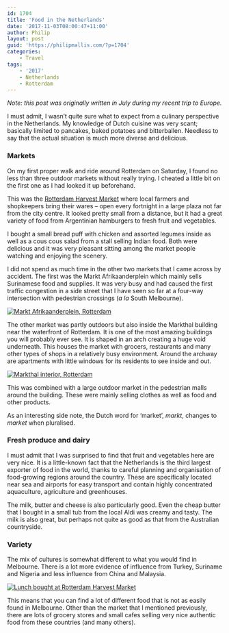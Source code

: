 ```yaml
---
id: 1704
title: 'Food in the Netherlands'
date: '2017-11-03T08:00:47+11:00'
author: Philip
layout: post
guid: 'https://philipmallis.com/?p=1704'
categories:
    - Travel
tags:
    - '2017'
    - Netherlands
    - Rotterdam
---
```


*Note: this post was originally written in July during my recent trip to Europe.*

I must admit, I wasn’t quite sure what to expect from a culinary perspective in the Netherlands. My knowledge of Dutch cuisine was very scant; basically limited to pancakes, baked potatoes and bitterballen. Needless to say that the actual situation is much more diverse and delicious.

### Markets

On my first proper walk and ride around Rotterdam on Saturday, I found no less than three outdoor markets without really trying. I cheated a little bit on the first one as I had looked it up beforehand.

This was the [Rotterdam Harvest Market](https://en.rotterdam.info/agenda/rotterdam-harvest-market/) where local farmers and shopkeepers bring their wares – open every fortnight in a large plaza not far from the city centre. It looked pretty small from a distance, but it had a great variety of food from Argentinian hamburgers to fresh fruit and vegetables.

I bought a small bread puff with chicken and assorted legumes inside as well as a cous cous salad from a stall selling Indian food. Both were delicious and it was very pleasant sitting among the market people watching and enjoying the scenery.

I did not spend as much time in the other two markets that I came across by accident. The first was the Markt Afrikaanderplein which mainly sells Surinamese food and supplies. It was very busy and had caused the first traffic congestion in a side street that I have seen so far at a four-way intersection with pedestrian crossings (*a la* South Melbourne).

[![Markt Afrikaanderplein, Rotterdam](https://farm5.staticflickr.com/4327/35124731404_cb7bb6a332.jpg)](https://www.flickr.com/photos/philipmallis/35124731404/ "Markt Afrikaanderplein, Rotterdam")<script async="" charset="utf-8" src="//embedr.flickr.com/assets/client-code.js"></script>

The other market was partly outdoors but also inside the Markthal building near the waterfront of Rotterdam. It is one of the most amazing buildings you will probably ever see. It is shaped in an arch creating a huge void underneath. This houses the market with grocers, restaurants and many other types of shops in a relatively busy environment. Around the archway are apartments with little windows for its residents to see inside and out.

[![Markthal interior, Rotterdam](https://farm5.staticflickr.com/4304/35124760794_ef80d63407.jpg)](https://www.flickr.com/photos/philipmallis/35124760794/in/photolist-VyvDr2-WAnzog-WAnAZH-VvRzE3-WcHo7f-WAnBVa-WAnD8F "Markthal interior, Rotterdam")<script async="" charset="utf-8" src="//embedr.flickr.com/assets/client-code.js"></script>

This was combined with a large outdoor market in the pedestrian malls around the building. These were mainly selling clothes as well as food and other products.

As an interesting side note, the Dutch word for ‘market’, *markt*, changes to *market* when pluralised.

### Fresh produce and dairy

I must admit that I was surprised to find that fruit and vegetables here are very nice. It is a little-known fact that the Netherlands is the third largest exporter of food in the world, thanks to careful planning and organisation of food-growing regions around the country. These are specifically located near sea and airports for easy transport and contain highly concentrated aquaculture, agriculture and greenhouses.

The milk, butter and cheese is also particularly good. Even the cheap butter that I bought in a small tub from the local Aldi was creamy and tasty. The milk is also great, but perhaps not quite as good as that from the Australian countryside.

### Variety

The mix of cultures is somewhat different to what you would find in Melbourne. There is a lot more evidence of influence from Turkey, Suriname and Nigeria and less influence from China and Malaysia.

[![Lunch bought at Rotterdam Harvest Market](https://farm5.staticflickr.com/4294/35832258211_91cc9a8158.jpg)](https://www.flickr.com/photos/philipmallis/35832258211/ "Lunch bought at Rotterdam Harvest Market")<script async="" charset="utf-8" src="//embedr.flickr.com/assets/client-code.js"></script>

This means that you can find a lot of different food that is not as easily found in Melbourne. Other than the market that I mentioned previously, there are lots of grocery stores and small cafes selling very nice authentic food from these countries (and many others).